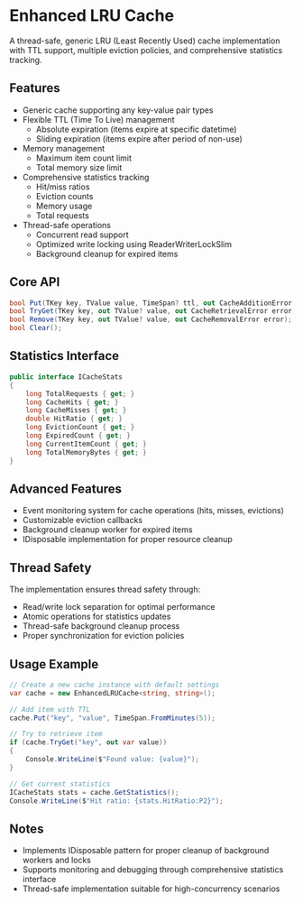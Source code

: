 ﻿# Enhanced LRU Cache

A thread-safe, generic LRU (Least Recently Used) cache implementation with TTL support, multiple eviction policies, and comprehensive statistics tracking.

## Features

- Generic cache supporting any key-value pair types
- Flexible TTL (Time To Live) management
    - Absolute expiration (items expire at specific datetime)
    - Sliding expiration (items expire after period of non-use)
- Memory management
    - Maximum item count limit
    - Total memory size limit
- Comprehensive statistics tracking
    - Hit/miss ratios
    - Eviction counts
    - Memory usage
    - Total requests
- Thread-safe operations
    - Concurrent read support
    - Optimized write locking using ReaderWriterLockSlim
    - Background cleanup for expired items

## Core API

```csharp
bool Put(TKey key, TValue value, TimeSpan? ttl, out CacheAdditionError error);
bool TryGet(TKey key, out TValue? value, out CacheRetrievalError error);
bool Remove(TKey key, out TValue? value, out CacheRemovalError error);
bool Clear();
```

## Statistics Interface

```csharp
public interface ICacheStats
{
    long TotalRequests { get; }
    long CacheHits { get; }
    long CacheMisses { get; }
    double HitRatio { get; }
    long EvictionCount { get; }
    long ExpiredCount { get; }
    long CurrentItemCount { get; }
    long TotalMemoryBytes { get; }
}
```

## Advanced Features

- Event monitoring system for cache operations (hits, misses, evictions)
- Customizable eviction callbacks
- Background cleanup worker for expired items
- IDisposable implementation for proper resource cleanup

## Thread Safety

The implementation ensures thread safety through:
- Read/write lock separation for optimal performance
- Atomic operations for statistics updates
- Thread-safe background cleanup process
- Proper synchronization for eviction policies

## Usage Example

```csharp
// Create a new cache instance with default settings
var cache = new EnhancedLRUCache<string, string>();

// Add item with TTL
cache.Put("key", "value", TimeSpan.FromMinutes(5));

// Try to retrieve item
if (cache.TryGet("key", out var value))
{
    Console.WriteLine($"Found value: {value}");
}

// Get current statistics
ICacheStats stats = cache.GetStatistics();
Console.WriteLine($"Hit ratio: {stats.HitRatio:P2}");
```

## Notes

- Implements IDisposable pattern for proper cleanup of background workers and locks
- Supports monitoring and debugging through comprehensive statistics interface
- Thread-safe implementation suitable for high-concurrency scenarios